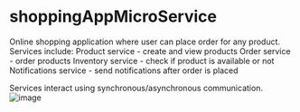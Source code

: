 # shoppingAppMicroService

Online shopping application where user can place order for any product.
Services include:
Product service - create and view products
Order service - order products
Inventory service - check if product is available or not
Notifications service - send notifications after order is placed

Services interact using synchronous/asynchronous communication.
![image](https://github.com/rjkajnas/shoppingAppMicroService/assets/145001294/66783f92-b220-4ecc-993d-d47e93812203)
